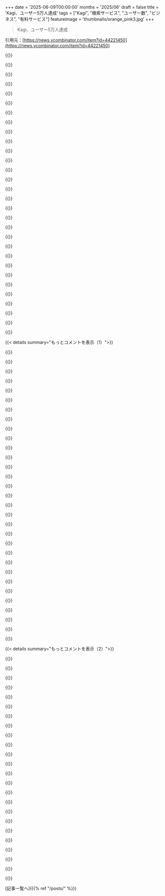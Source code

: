 +++
date = '2025-06-09T00:00:00'
months = '2025/06'
draft = false
title = 'Kagi、ユーザー5万人達成'
tags = ["Kagi", "検索サービス", "ユーザー数", "ビジネス", "有料サービス"]
featureimage = 'thumbnails/orange_pink3.jpg'
+++

> Kagi、ユーザー5万人達成

引用元：[https://news.ycombinator.com/item?id=44221450](https://news.ycombinator.com/item?id=44221450)




{{<matomeQuote body="Kagiは少ない数だけど収益性があるんだってさ（少なくとも1年前の時点では）。<br>”持続可能な成長と財政的な責任の証として、収益性を達成したことを嬉しく思います。この重要なマイルストーンは、プレミアムで広告なしの検索体験を提供する私たちのアプローチが、彼らの価値観に合致するサービスを支持するユーザーに響いていることを示しています。収益を上げることにより、ビジネスに再投資し、提供するサービスをさらに強化し、トップクラスの検索体験を提供し続けることができます。”<br>儲かってるなら、小さいままでも全然気にしないよ。今のままでも私にはすごく役立つし、小さいおかげでSEOのくだらないターゲットにならないから、それらを排除する方法が私の経験ではちゃんと機能してる。<br>すべてのビジネスがユニコーンになる必要はないんだよ。特定のニッチにサービスを提供する小規模の方がうまくいくビジネスもあるし、彼らの報告だとKagiはニッチを見つけたみたいだね。<br>URL: https://blog.kagi.com/what-is-next-for-kagi" userName="demosthanos" createdAt="2025/06/09 05:07:09" color="#45d325">}}




{{<matomeQuote body="検索なんて小さいままだと世界のちゃんとしたインデックス作れないし、ブラウザ作るリソースも足りなくなるから無理なビジネスだよ。" userName="eviks" createdAt="2025/06/09 06:05:38" color="">}}




{{<matomeQuote body="は？Kagiは現時点で客観的にGoogleとかBingより優れてるでしょ。だから5万人が月10ドル余分に払ってんじゃん。もちろんマップとかの付帯サービスはないけど、検索だけならKagiの方が役に立つ結果を出す可能性がずっと高いよ。一番金払ってるサイトじゃなくてね。「us esta」って検索で明確なデモが見れるよ。" userName="decimalenough" createdAt="2025/06/09 06:28:17" color="#45d325">}}




{{<matomeQuote body="”すべてのビジネスがユニコーンになる必要はない。”←これ、正直すごくわかる。売却するために会社作るみたいな、このスタートアップ思考全体がすごく変で嫌なんだよね。結局、製品とかユーザーのことなんて最初から気にしてなかったってことじゃん。" userName="spacechild1" createdAt="2025/06/09 11:19:55" color="">}}




{{<matomeQuote body="は？って感じ。また別の論点ずらしだけど、前と同じで間違ってるしね。「us esta」のGoogle検索の最初の結果は「https://esta.cbp.dhs.gov/esta」で、Kagiと同じだよ。簡単な指標出すのに失敗してるじゃん。" userName="eviks" createdAt="2025/06/09 06:55:44" color="#785bff">}}




{{<matomeQuote body="もっとたくさんの会社が儲かって、小さいままでいてくれたらいいのにって思う。多くのスタートアップって最初は安くて最高なのに、儲けようとした途端に燃え盛るクソみたいになっちゃうからね。" userName="jonplackett" createdAt="2025/06/09 08:48:21" color="">}}




{{<matomeQuote body="彼らについてちょうど読んでたんだけど、ベンチャーファンドは受けてないみたい。だから、6ヶ月ごとに10倍にしろみたいなプレッシャーはないだろうね。<br>彼らのサイトから引用:<br>Kagiは2018年から2023年まで、創業者からの約300万ドルの初期資金でブートストラップされました。2023年に最初の外部資金としてKagiユーザーから67万ドルを調達し、続いて2024年に再びユーザーから188万ドルを調達し、ユーザー投資家の数は93人になりました。<br>Kagiは2022年6月にローンチし、リアルタイムの成長と使用統計をkagi.com/statsで公開しています。<br>2024年初頭、KagiはPublic Benefit Corporation (PBC) になりました。" userName="jonplackett" createdAt="2025/06/09 19:39:11" color="#38d3d3">}}




{{<matomeQuote body="私にとっては最高のインデックスだよ、他の代替全部よりずっと良い。特に今AIと広告だらけのGoogleと比べたらね。ひどい時は、広告じゃない最初のリンクにたどり着くために本当に下にスクロールしなきゃいけないし。" userName="patchymcnoodles" createdAt="2025/06/09 06:43:04" color="#ff5733">}}




{{<matomeQuote body="え、いいね！VCのお金とってる会社は全部疑っちゃうんだけど、ここはとってないみたいでマジいいわ〜。" userName="spacechild1" createdAt="2025/06/09 19:48:10" color="">}}




{{<matomeQuote body="アドブロッカーとか使ってんの？俺の場合、スマホだと11番目のリンクで、全然下の方だったよ。" userName="decimalenough" createdAt="2025/06/09 07:12:00" color="#45d325">}}




{{<matomeQuote body="いや、とってるよ。ユーザーから資金調達してるのが、ベンチャーキャピタルみたいじゃん。" userName="carlosjobim" createdAt="2025/06/09 22:46:22" color="">}}




{{<matomeQuote body="確認したわ。俺の場合、Kagiだと公式ページが1位だけど、Googleだと下に表示されるよ。" userName="lolc" createdAt="2025/06/09 07:25:11" color="#38d3d3">}}




{{<matomeQuote body="でも、Kagi独自のインデックスじゃないんでしょ？GoogleとかBingがないと、立ち行かなくなるんじゃない？" userName="maelito" createdAt="2025/06/09 07:24:26" color="">}}




{{<matomeQuote body="俺のデスクトップだと、最初にデカい広告が3つ出てきて、その後に公式ページへのリンクが出たよ。" userName="robertlagrant" createdAt="2025/06/09 08:04:06" color="">}}




{{<matomeQuote body="Kagiは独自のインデックスを持ってるんだよ。<br>https://help.kagi.com/kagi/search-details/search-sources.htm<br>あと、Googleとか他のインデックスも一緒に使ってる。" userName="greazy" createdAt="2025/06/09 07:46:29" color="#785bff">}}




{{<matomeQuote body="それって、テック企業の作り方として結構普通のアプローチだよ。ビジネス書にもよく出てくるし、Thielの0 to 1とかも推奨してて、MetaやTwitterを例にしてると思う。" userName="PartiallyTyped" createdAt="2025/06/09 09:05:14" color="">}}




{{<matomeQuote body="あの小さいチームだと、すぐ燃え尽きそうじゃん。採用情報見たら、休み少なめで仕事はめちゃくちゃ多い、みたいなこと書いてあったし。" userName="ls-a" createdAt="2025/06/09 07:58:53" color="">}}




{{<matomeQuote body="もし広告が出たら、俺的にはもう終わりだね。広告を見ないために喜んでお金払ってるんだから。" userName="lostlogin" createdAt="2025/06/09 09:18:17" color="">}}




{{<matomeQuote body="それってソースある？Kagiの募集ページ（例：https://kagi.peopleforce.io/careers/v/125936-core-back-end-t...）をいくつか見たけど、そんなことどこにも書いてなかったよ。" userName="obtusifolia" createdAt="2025/06/09 08:15:08" color="">}}




{{<matomeQuote body="それって”VC money”（https://en.wikipedia.org/wiki/Venture_capital）って言葉が普通の人にどう理解されてるかとは違うんじゃない？" userName="spacechild1" createdAt="2025/06/10 12:45:54" color="">}}




{{<matomeQuote body="uBlock Originは無料だよ。" userName="rafram" createdAt="2025/06/09 10:23:27" color="">}}




{{<matomeQuote body="”普通の人”（Arch Linux好きな人たちかな）がどう思ってるかは、Kagiと投資家の契約や従うべき法律には全然関係ないでしょ。" userName="carlosjobim" createdAt="2025/06/10 15:16:30" color="">}}




{{<matomeQuote body="なんで投資家が君の製品とかユーザーを気にすると思う？ 彼らが気にするのはリターンだけだよ。自分で資金調達できるならそんなことする必要ないけど、投資家を入れるってことはExitが必要ってことだね。" userName="aembleton" createdAt="2025/06/09 11:59:23" color="">}}




{{<matomeQuote body="Kagiが全部においてあんなに透明性が高いのが本当に好き。それに”最もブロックされたドメイン”の統計まで公開してるなんてね。やっぱりみんなを一番イラつかせてるのはPinterestなんだなって、驚かないけど。" userName="happymellon" createdAt="2025/06/09 09:20:32" color="#ff5733">}}




{{<matomeQuote body="僕が”VC money”って言ったのは、明らかにVC firmのことだよ。法律じゃなくて、その根底にある動機が大事なんだ。" userName="spacechild1" createdAt="2025/06/10 20:05:02" color="">}}




{{<matomeQuote body="それはFirefoxとかユーザーフレンドリーなブラウザの話ね。それ以外のManifest v3ブラウザ向けには、uBlock Liteが無料で使えるよ。" userName="mdaniel" createdAt="2025/06/09 15:11:41" color="">}}




{{<matomeQuote body="KagiでPinterestの結果めっちゃ見るんだけど、他の検索エンジンじゃ全然見ないんだよね。これってアメリカだけの話？それともKagiの個性？" userName="miki123211" createdAt="2025/06/09 17:33:17" color="">}}




{{<matomeQuote body="Kagi、1年くらい使ってて最高なんだけど、Vladさんとか他の事業のこと聞くほど心配になるんだよね。競合が増えてもっと良くなるといいな。選べるのが一番！" userName="Unearned5161" createdAt="2025/06/09 06:02:49" color="">}}




{{<matomeQuote body="私も。Kagiユーザーで有料検索もいい感じ。これでちゃんと儲かるって分かったんだし、もっと他の会社も出てきてほしいな。KagiはGoogleみたいに色々手を出すより、検索エンジンとして最高になってほしい！" userName="marcus_holmes" createdAt="2025/06/09 10:05:36" color="">}}




{{<matomeQuote body="CEOに牛耳られる心配がなくなるように、協同組合とかに変わっていったら、もっと安心できるんだけどな。" userName="erlend_sh" createdAt="2025/06/09 06:11:08" color="">}}




{{< details summary="もっとコメントを表示（1）">}}

{{<matomeQuote body="今のKagiの体制で十分だよ。もしダメになったら？払うのやめて次行くだけだし、先の心配より今楽しめばいいじゃん。Googleの件で分かったけど、今最高でも明日ダメになることもあるから、執着しちゃダメなんだよね。" userName="SllX" createdAt="2025/06/09 07:38:51" color="#785bff">}}




{{<matomeQuote body="君が本当に欲しいのは、ユーザーみんなで持ってる消費者協同組合じゃない？" userName="tkel" createdAt="2025/06/09 10:38:29" color="">}}




{{<matomeQuote body="協同組合にしたって、ユーザーみんなが100＼%会社の決定に満足するなんて無理でしょ。ユーザー全員が全ての判断に完全に納得できる会社なんて、世界に一つもないよ。" userName="redserk" createdAt="2025/06/09 17:04:52" color="">}}




{{<matomeQuote body="それって、普通の公開株主の話でしょ。ユーザーはすぐに製品のことより、株の価値しか見なくなるんだよ。" userName="beAbU" createdAt="2025/06/09 11:21:57" color="">}}




{{<matomeQuote body="Vladさんとかみんなの注意が散漫になってるのが心配？それとも具体的に気になるプロジェクトでもあるの？" userName="dkh" createdAt="2025/06/09 06:17:07" color="">}}




{{<matomeQuote body="KagiのMapsはイマイチで、レストラン検索のフィルターとかナビとか基本機能がないから結局使ってないんだよね。Mailサービスへの参入も不安。Fastmail使ってるし、乗り換えるには相当すごいクライアントが必要だと思う。検索は検索専門、メールはメール専門の会社がそれぞれやって、うまく連携してくれるのが理想かな。VladさんのフィードバックとかDiscordでの書き込みも、野心的だけどちょっと無分別に見える時があって、漠然とした不安を感じる。この分野で成功するには必要なのかもしれないけど、経験が足りないから何とも言えないや、たまに落ち着かなくなるんだ。" userName="Unearned5161" createdAt="2025/06/09 07:02:10" color="#785bff">}}




{{<matomeQuote body="「メールサービスと検索サービスがうまく連携してくれるのが理想」って言ってたけど、ちょっと興味があるんだけど、どんな連携を期待してるの？ 私はむしろ分離してるのが良いと思ってお金払ってるんだけど！" userName="ysavir" createdAt="2025/06/09 11:45:35" color="">}}




{{<matomeQuote body="正直、あれは私の理想とする企業哲学の例として言っただけなんだ。今考えたら、その特定の連携には興味ないかな。でも「なんでも検索できるオムニツール」みたいのが好きな人もいるかもね。<br>言い直すと、Unixみたいに、それぞれの得意なことに特化した小さな会社がたくさんあって、それが活発な媒体でうまく連携する、みたいな哲学の方が好きかな。" userName="Unearned5161" createdAt="2025/06/09 20:10:20" color="">}}




{{<matomeQuote body="あー、Mapsは本当にダメだよね。まだGoogle Mapsを使わないといけないよ。" userName="bpbp-mango" createdAt="2025/06/09 08:59:00" color="">}}




{{<matomeQuote body="Maps関連のプロジェクト（cartes.app）についてCEOに連絡したんだけど、興味を示してもらえなかったんだ。なんであんなにひどいMapsのままなのか理解できないね。" userName="maelito" createdAt="2025/06/09 07:26:52" color="">}}




{{<matomeQuote body="KagiがLLM AI（Assistant）に力を入れてることに不満を持ってる人もいるかもしれないね。個人的には興味ないし、使わないことで他の人の有料API利用を補助してないのは良いんだけど、開発時間がそっちに取られてることに不満な人もいるのを見たことがあるよ。" userName="mr_tombuben" createdAt="2025/06/09 06:36:25" color="#ff5c5c">}}




{{<matomeQuote body="私はKagiを始めたばかりのユーザーだけど、LLMは検索そのものと同じくらい使ってるよ。何を検索すれば良いか正確に分からない時とか、前もって検索では見つかりそうにないって分かってる時は、Llama 4 Maverickに投げると、だいたい何か役立つものをくれるんだ。このティアで使えるようになるまで使うつもりはなかったけど、今はKagiから得られる価値の半分くらいはこれだね。" userName="vczf" createdAt="2025/06/09 09:15:31" color="#785bff">}}




{{<matomeQuote body="私はKagiのAssistantを積極的に使ってるユーザーだよ。興味のあるモデル（基本的にSonnetやOpusだけだけど）にアクセスできるし、他の多くの競合よりプライバシーがしっかりしてるんだ。UI／UXは改善の余地があるけど、かなり便利だと思ってる。" userName="M0r13n" createdAt="2025/06/09 08:20:59" color="#45d325">}}




{{<matomeQuote body="懸念を持つのはフェアだと思うけど、ウェブ検索の分野はAIによって完全に破壊される可能性が一番高いと思うんだ。だって質問したとして、検索結果の最初のページで見つかるような答えなら、AIの方が検索結果をいちいち見に行くより早く情報を提供してくれる可能性が高いでしょ。<br>だから、彼らがそのことについて考える時間を費やすのは当然だと思うよ。それに、追加された機能は邪魔にならないし、完全に任意でしょ。市場が縮小する可能性のある脅威に対して、開発時間を割かないなんてバカげてると思うんだ。" userName="anon7000" createdAt="2025/06/09 07:24:28" color="#45d325">}}




{{<matomeQuote body="検索で一番上に正しい結果が出たとしても、それをクリックして見に行かないといけないでしょ。（正しく）全ての検索結果を参照付きで要約してくれるものがあるなら、それは間違いなく改善だよ。" userName="threetonesun" createdAt="2025/06/09 12:52:35" color="#45d325">}}




{{<matomeQuote body="KagiがAIプロジェクトに力を入れてるって聞いて心配してる人もいる（前にHNでも言ったけど）。でも、もう一年近くその方向だし、結局は良いプロダクトを届けてくれるのが大事だよね。Kagiは’機能的に完成してる’感じだし、他のスタートアップみたいにコア製品に詰め込みすぎるより、AIプロジェクトに時間を使ってくれた方がいいかなって思う。" userName="hobofan" createdAt="2025/06/09 06:48:36" color="">}}




{{<matomeQuote body="コアプロダクトは全然完成してないと思うな、お金払ってても満足してるけどさ。天気とかフライト情報、レストラン探す時はまだGoogleに頼っちゃうんだよね。Googleがダメになって困ってた家族にKagiを勧めて、SEOゴミサイト以外の良い結果を期待してたんだけど、あんまりダメだった（Googleよりはマシだけどね）。" userName="AlotOfReading" createdAt="2025/06/09 07:27:46" color="">}}




{{<matomeQuote body="無料から有料に5万人も乗り換えさせるなんて、それだけで奇跡だよ。Kagiおめでとう！<br>でもさ、プロダクトになるか、検索の’フルプライス’を払うか、この二択しかないのかな？他のモデルはないの？" userName="theanonymousone" createdAt="2025/06/09 05:30:30" color="">}}




{{<matomeQuote body="俺は’無料’のプロダクトなんか捨ててないよ。一番価値のあるものの一つである、自分の注意と時間で’支払ってた’プロダクトを捨てたんだ。" userName="Ma8ee" createdAt="2025/06/09 05:55:49" color="">}}




{{<matomeQuote body="有料メール（Fastmail）はかなり長いこと使ってて問題ないな、毎日何十回も使うのに月4ドルくらいだし。Kagiは月10ドルで、俺がお試しで100回検索した感じだと、契約しても週に数回しか使わないと思う。DuckDuckGoで十分なんだよね。DDGは登録不要で長期保存もないから、’無料’メールサービスにはない満足感がある。" userName="throwaway81523" createdAt="2025/06/09 05:49:03" color="">}}




{{<matomeQuote body="俺も同じだったけど、お試しが終わったらDDGに戻りたくなかったんだ。それだけ単純なことだったよ。" userName="marcus_holmes" createdAt="2025/06/09 10:08:49" color="">}}




{{<matomeQuote body="＞Kagiは月10ドルで、契約しても週に数回しか使わないと思う<br>みんなWeb検索そんなに少ないの？Kagiの統計見ると、俺は毎日平均50〜100回くらいWeb検索してるけど。" userName="flexagoon" createdAt="2025/06/09 23:30:13" color="">}}




{{<matomeQuote body="それは日によるんじゃない？300回以上検索する日もあるけど、一回も検索しない日もあったりするし…" userName="bdangubic" createdAt="2025/06/09 23:37:08" color="">}}




{{<matomeQuote body="Web検索は結構使うけど、ほとんどの場合はDDGで十分なんだ。週に数回だけ、DDGの結果に満足できなくて、Kagiの方が良いかもって思うクエリがある感じ。だからアクセスできるならKagiもチェックするだろうけど、まあ、そこまで必要じゃないんだよね。" userName="throwaway81523" createdAt="2025/06/10 06:58:43" color="">}}




{{<matomeQuote body="パートナーと合わせて月700～900回検索してるけど、Kagiはマジでそれだけの価値があるよ。" userName="devilkin" createdAt="2025/06/09 18:04:22" color="#ff5733">}}




{{<matomeQuote body="半額だけ払いたいサブスクユーザーには広告を見せれば？あのイケてるNetflixモデルみたいにね。" userName="UberFly" createdAt="2025/06/09 05:42:10" color="">}}




{{<matomeQuote body="つまり”両方の最悪”ってことだね。" userName="jaggederest" createdAt="2025/06/09 06:14:52" color="">}}




{{<matomeQuote body="Netflixがやる何十年も前からTV局はこれをやってたじゃん。" userName="imafish" createdAt="2025/06/09 07:04:57" color="">}}




{{<matomeQuote body="新聞や雑誌もそうだよね。雑誌代払うのに中に広告も載ってるし。" userName="AdamN" createdAt="2025/06/09 11:53:46" color="">}}




{{<matomeQuote body="ここには’滑りやすい坂道’の法則が当てはまる気がするな。" userName="burnished" createdAt="2025/06/09 05:38:56" color="">}}

{{</details>}}




{{< details summary="もっとコメントを表示（2）">}}

{{<matomeQuote body="広告はカビみたいなもんだよ。製品のどこかに少しでも入れたら、あっという間に全体に広がるからね。" userName="roughly" createdAt="2025/06/09 06:18:32" color="">}}




{{<matomeQuote body="なんでクリプトマイニングが流行らないか分からなかったんだ。ネットで何か払う時の一番の問題は、どこでも支払情報入れたくないこと。ユーザーのマシンでマイニングすれば電気代で間接的に払える。<br>たぶんGPUサイクルの価値がコンテンツより低いせいだろうね。特にAIの場合顕著だよ。セッション中だけマイニングしても、サーバーが2GPU使っててユーザーが1GPUだと、セッション後もマイニングしないと”支払い”が終わらない。" userName="lurk2" createdAt="2025/06/09 05:47:25" color="">}}




{{<matomeQuote body="実際の数字を見てみてよ。モバイルユーザーが多いし、iGPU積んだノートPCユーザーもいる。1セント分マイニングするのだって永遠にかかるだろうね。" userName="Tepix" createdAt="2025/06/09 06:12:09" color="">}}




{{<matomeQuote body="AIの支配者たちがもっともっと学習データを要求するようになった今、情報の一部にアノテーションすることで”支払う”ようになるかもね、Captchaみたいに。" userName="theanonymousone" createdAt="2025/06/09 07:31:27" color="">}}




{{<matomeQuote body="それ、Googleのこと言ってるよね。Googleは個人のプライベートな情報に基づいた学習データセットを高く評価してて、それに注力してるんだ。だから、ウェブサイトや広告主に損害を与える不正な広告オークションとか、利益を最大化するために検索結果をわざと悪化させるようなこととか、裁判で明らかになった他のこともやってるんだよ。" userName="hedora" createdAt="2025/06/09 13:34:44" color="#38d3d3">}}




{{<matomeQuote body="あなたの言いたいことはわかるよ。でも俺の仮説モデルでは、お金を払う側（顧客）は検索結果を操作する動機がないし、検索はユーザーの検索語句との関連性だけで最適化されるんだ。" userName="theanonymousone" createdAt="2025/06/09 19:21:11" color="">}}




{{<matomeQuote body="ほとんどのユーザーはバッテリーで動くデバイスを使ってるよね。バッテリー時間とか健康を犠牲にしてまで（支払い方法として）払う気はないと思うな。" userName="kqr" createdAt="2025/06/09 08:11:46" color="">}}




{{<matomeQuote body="＞...どこに行っても支払い情報を入力したくない<br>その問題はApple PayとかGoogle Pay、あるいはブラウザに組み込まれたクレジットカード記憶機能で解決済みだよ。普通の人は自分のコンピューターを乗っ取って暗号資産マイニングさせられるなんて絶対に受け入れないし、Appleみたいなハードウェアメーカーはすぐにユーザーを守るための対策を実装するだろうね。" userName="carlosjobim" createdAt="2025/06/09 23:09:09" color="">}}




{{<matomeQuote body="サーバーが要求したみたいに、あなたが効果的にマイニングを試みたって、どうやって証明するの？" userName="Biganon" createdAt="2025/06/12 06:26:45" color="">}}




{{<matomeQuote body="Kagiが無料検索を300回くれたんだけど、それでハマっちゃったよ。" userName="PartiallyTyped" createdAt="2025/06/09 09:07:23" color="">}}




{{<matomeQuote body="納得できる？Kagiが現れた時は「ついに、まともな検索エンジンだ！」って感じだったよ。他の解決策はないんだ。" userName="mediumsmart" createdAt="2025/06/10 05:02:36" color="">}}




{{<matomeQuote body="俺だけなのかな、Kagiの魅力があまり分からないの。過去に何度も課金したり、最近終わった3ヶ月の無料トライアルも含めて試したんだけど、悪くはなかったよ。でもトライアルが終わったらDDGに戻っちゃって、なんていうか…その後考えもしなかったんだ。" userName="stavros" createdAt="2025/06/09 06:38:14" color="#ff5733">}}




{{<matomeQuote body="俺にとってはその一部は、応援する価値のあるプロジェクトを支援してるってことかな。広告に依存してる大手プレイヤーに対抗してるのが気に入ってるよ。検索結果で俺がよく見るニッチなフォーラムをブーストする機能とかはおまけにすぎないんだ。DDGに戻っても大して困らないだろうってことには同意するけど、それは気にならないんだ。" userName="climb_stealth" createdAt="2025/06/09 07:42:33" color="#785bff">}}




{{<matomeQuote body="俺の問題の一つは、検索するためにログインしたくないってことなんだ。毎日いろんなデバイスを使うし、仕事中は自分が管理できないのもいくつかある。それぞれのデバイスでKagiにログインするのが面倒なんだよ。ログインが必要ない検索を使う方がずっと楽。それに、ログインが必要だとどうしても特定の現実の個人と活動が結びつけられやすくなるみたいだね。ログインしないDDGやGoogleが、その日そのコンピューターを使った他の何十人もの人たちと簡単には区別できないのと違って、俺がログインするとKagiは俺の活動を俺と結びつけやすくなるだろうね。" userName="protimewaster" createdAt="2025/06/09 13:37:57" color="#ff5733">}}




{{<matomeQuote body="＞Kagiに毎回ログインしたくないんだ。<br>そう、これはめんどくさいよね。QRコードログインとかセッションリンクとか、彼らなりに簡単にしてるけど、それでも一手間だ。<br>＞ログインが必要だと、彼らが活動を特定の実在人物と関連付けやすくなるのは避けられない。<br>それはもっともな懸念だね。Kagiはそれを緩和するためにPrivacy Passを導入したんだ。<br>https://blog.kagi.com/kagi-privacy-pass" userName="pbronez" createdAt="2025/06/09 15:50:28" color="">}}




{{<matomeQuote body="KagiのPrivacy Passはsafe searchをオフにできないんだ。<br>だから、自分の名前や住所に関連付けたくないような検索のほとんどには、まったく役に立たないよ。" userName="Tadpole9181" createdAt="2025/06/10 15:34:49" color="">}}




{{<matomeQuote body="SafariではDDGをデフォルト検索にしてるんだ（Kagiはオプションにないから、Appleとの利益分配が必要なのかも？）。<br>Kagiの有料ユーザーなのに、ついつい便利なDDGを使ってしまうことが多いね。<br>普通のKagi検索とDDGに大した差は感じないな。DDGも広告がちょっとあるけど、そんなに気にならないし、全然使えるよ。<br>ただ、Kagiのアシスタントはすごく面白いね。<br>最近、うろ覚えの投稿を探してもらったんだけど、いろいろなキーワードでKagi検索を生成して、昔のツイートにたどり着くことができたんだ。" userName="jessekv" createdAt="2025/06/09 07:53:28" color="">}}




{{<matomeQuote body="Safariの場合、Kagiの拡張機能をインストールするだけで、デフォルトの検索エンジンをKagiにリダイレクトできるんだ。<br>俺のiOSとmacOSではそれでうまく動いてるよ。<br>でもさ、Appleが任意の検索エンジンを設定させてくれないのはマジでイライラするよね。" userName="einsteinx2" createdAt="2025/06/09 15:22:17" color="#ff5733">}}




{{<matomeQuote body="俺はしばらく拡張機能を使ってたんだけど、安定して動かなかったな。<br>代わりに”let’s fetch”っていうショートカットに替えたよ。" userName="jessekv" createdAt="2025/06/09 16:54:22" color="">}}




{{<matomeQuote body="＞Appleとの利益分配が必要なのかも？<br>そうなんだよ、それマジなんだ。<br>Google Searchの独禁法裁判でDDGの証言中に明らかになったんだよ。" userName="jsnell" createdAt="2025/06/09 08:27:26" color="#45d325">}}




{{<matomeQuote body="俺も拡張機能は使い心地が悪かったよ。<br>あの拡張機能は、利用できる検索エンジンの1つからの検索をKagiにリダイレクトする”ハック”なんだ。<br>だから最初に検索すると、例えばDDGのページが半分くらい読み込まれて、それから画面が点滅してKagiにリダイレクトされるんだ。<br>運が良ければログイン済みで、Kagiの検索結果を待つことになる。<br>もしログインしてなかったら、ログインしてもう一度検索しないといけない。<br>iOSでは、検索用のネイティブなテキストプロンプトが出て、セッショントークンを使ってKagiを開くショートカットを作ったよ。<br>拡張機能よりこっちをおすすめするね。<br>デスクトップのSafariなら、Kagiをホームページに設定することもできるよ。<br>トップバーから直接検索するほど便利じゃないけど、悪くないね。" userName="jessekv" createdAt="2025/06/09 17:05:13" color="#ff33a1">}}




{{<matomeQuote body="拡張機能の使い心地は悪かったよ。<br>あの拡張機能は、利用できる検索エンジンの1つからの検索をKagiにリダイレクトする”ハック”なんだ。<br>iOSでは、検索用のネイティブなテキストプロンプトが出て、セッショントークンを使ってKagiを開くショートカットを作ったよ。<br>拡張機能よりこっちをおすすめするね、早くて安定してるから。" userName="jessekv" createdAt="2025/06/09 17:12:56" color="#38d3d3">}}




{{<matomeQuote body="それなら、もしかしたら君には合わないだけかもね、それはそれで全然いいと思うよ。<br>俺は以前DDGを使ったことがあるけど、Kagiほど大きな改善は感じなかったな（でもGoogleよりは良い）。<br>Kagiは本当に俺を変えてくれたから、1年くらい前から有料ユーザーなんだ。" userName="patchymcnoodles" createdAt="2025/06/09 06:44:53" color="">}}

{{</details>}}



[記事一覧へ]({{% ref "/posts/" %}})
